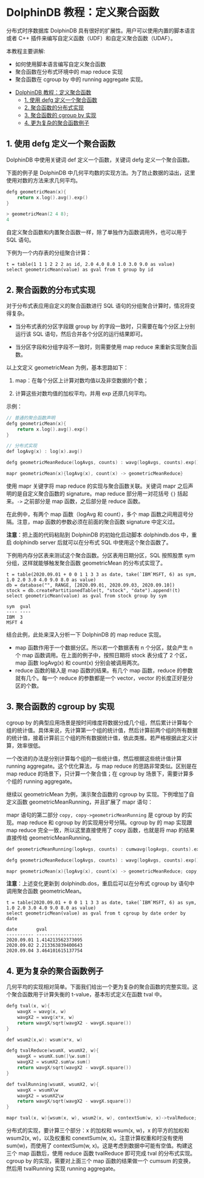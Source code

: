 # DolphinDB 教程：定义聚合函数

分布式时序数据库 DolphinDB 具有很好的扩展性。用户可以使用内置的脚本语言或者 C++ 插件来编写自定义函数（UDF）和自定义聚合函数（UDAF）。

本教程主要讲解:

* 如何使用脚本语言编写自定义聚合函数
* 聚合函数在分布式环境中的 map reduce 实现
* 聚合函数在 cgroup by 中的 running aggregate 实现。

- [DolphinDB 教程：定义聚合函数](#dolphindb-教程定义聚合函数)
	- [1. 使用 defg 定义一个聚合函数](#1-使用-defg-定义一个聚合函数)
	- [2. 聚合函数的分布式实现](#2-聚合函数的分布式实现)
	- [3. 聚合函数的 cgroup by 实现](#3-聚合函数的-cgroup-by-实现)
	- [4. 更为复杂的聚合函数例子](#4-更为复杂的聚合函数例子)

## 1. 使用 defg 定义一个聚合函数

DolphinDB 中使用关键词 def 定义一个函数，关键词 defg 定义一个聚合函数。

下面的例子是 DolphinDB 中几何平均数的实现方法。为了防止数据的溢出，这里使用对数的方法来求几何平均。
```c++
defg geometricMean(x){
    return x.log().avg().exp()
}

> geometricMean(2 4 8);
4
```

自定义聚合函数和内置聚合函数一样，除了单独作为函数调用外，也可以用于 SQL 语句。

下例为一个内存表的分组聚合计算：

```
t = table(1 1 1 2 2 2 as id, 2.0 4.0 8.0 1.0 3.0 9.0 as value)
select geometricMean(value) as gval from t group by id
```

## 2. 聚合函数的分布式实现

对于分布式表应用自定义的聚合函数进行 SQL 语句的分组聚合计算时，情况将变得复杂。

* 当分布式表的分区字段跟 group by 的字段一致时，只需要在每个分区上分别运行该 SQL 语句，然后合并各个分区的运行结果即可。

* 当分区字段和分组字段不一致时，则需要使用 map reduce 来重新实现聚合函数。

以上文定义 geometricMean 为例，基本思路如下：

1. map：在每个分区上计算对数均值以及非空数据的个数；

2. 计算这些对数均值的加权平均，并用 exp 还原几何平均。

示例：

```c++
// 普通的聚合函数声明
defg geometricMean(x){
    return x.log().avg().exp()
}

// 分布式实现
def logAvg(x) : log(x).avg()

defg geometricMeanReduce(logAvgs, counts) : wavg(logAvgs, counts).exp()

mapr geometricMean(x){logAvg(x), count(x) -> geometricMeanReduce}
```
使用 mapr 关键字将 map reduce 的实现与聚合函数关联。关键词 mapr 之后声明的是自定义聚合函数的 signature。map reduce 部分用一对花括号 `{}` 括起来。`->` 之前部分是 map 函数，之后部分是 reduce 函数。

在此例中，有两个 map 函数（logAvg 和 count），多个 map 函数之间用逗号分隔。注意，map 函数的参数必须在前面的聚合函数 signature 中定义过。

**注意**：把上面的代码粘贴到 DolphinDB 的初始化启动脚本 dolphindb.dos 中，重启 dolphindb server 后就可以在分布式 SQL 中使用这个聚合函数了。

下例用内存分区表来测试这个聚合函数。分区表用日期分区，SQL 按照股票 sym 分组，这样就能够触发聚合函数 geometricMean 的分布式实现了。

```
t = table(2020.09.01 + 0 0 1 1 3 3 as date, take(`IBM`MSFT, 6) as sym, 1.0 2.0 3.0 4.0 9.0 8.0 as value)
db = database("", RANGE, [2020.09.01, 2020.09.03, 2020.09.10])
stock = db.createPartitionedTable(t, "stock", "date").append!(t)
select geometricMean(value) as gval from stock group by sym

sym  gval
---- ----
IBM  3
MSFT 4
```
结合此例，此处来深入分析一下 DolphinDB 的 map reduce 实现。

* map 函数作用于一个数据分区。所以若一个数据表有 n 个分区，就会产生 n 个 map 函数调用。在上面的例子中，按照日期将 stock 表分成了 2 个区，map 函数 logAvg(x) 和 count(x) 分别会被调用两次。
* reduce 函数的输入是 map 函数的结果。有几个 map 函数，reduce 的参数就有几个。每一个 reduce 的参数都是一个 vector，vector 的长度正好是分区的个数。

## 3. 聚合函数的 cgroup by 实现

cgroup by 的典型应用场景是按时间维度将数据分成几个组，然后累计计算每个组的统计值。具体来说，先计算第一个组的统计值，然后计算前两个组的所有数据的统计值，接着计算前三个组的所有数据统计值，依此类推。若严格根据此定义计算，效率很低。

一个改进的办法是分别计算每个组的一些统计值，然后根据这些统计值计算 running aggregate。这个优化算法，与 map reduce 的思路非常类似。区别是在 map reduce 的场景下，只计算一个聚合值；在 cgroup by 场景下，需要计算多个组的 running aggregate。

继续以 geometricMean 为例，演示聚合函数的 cgroup by 实现。下例增加了自定义函数 geometricMeanRunning，并且扩展了 mapr 语句：

mapr 语句的第二部分 `copy, copy->geometricMeanRunning` 是 cgroup by 的实现。map reduce 和 cgroup by 的实现用分号分隔。cgroup by 的 map 实现跟 map reduce 完全一致，所以这里直接使用了 copy 函数，也就是将 map 的结果直接传给 geometricMeanRunning。

```c++
def geometricMeanRunning(logAvgs, counts) : cumwavg(logAvgs, counts).exp()

defg geometricMeanReduce(logAvgs, counts) : wavg(logAvgs, counts).exp()

mapr geometricMean(x){logAvg(x), count(x) -> geometricMeanReduce; copy, copy->geometricMeanRunning}
```

**注意**：上述变化更新到 dolphindb.dos，重启后可以在分布式 cgroup by 语句中调用聚合函数 geometricMean。

```
t = table(2020.09.01 + 0 0 1 1 3 3 as date, take(`IBM`MSFT, 6) as sym, 1.0 2.0 3.0 4.0 9.0 8.0 as value)
select geometricMean(value) as gval from t cgroup by date order by date

date       gval
---------- -----------------
2020.09.01 1.414213562373095
2020.09.02 2.213363839400643
2020.09.04 3.464101615137754
```

## 4. 更为复杂的聚合函数例子

几何平均的实现相对简单。下面我们给出一个更为复杂的聚合函数的完整实现。这个聚合函数用于计算失衡的 t-value，基本形式定义在函数 tval 中。
```c++
defg tval(x, w){
	wavgX = wavg(x, w)
	wavgX2 = wavg(x*x, w)
	return wavgX/sqrt(wavgX2 - wavgX.square())
}

def wsum2(x,w): wsum(x*x, w)

defg tvalReduce(wsumX, wsumX2, w){
	wavgX = wsumX.sum()\w.sum()
	wavgX2 = wsumX2.sum\w.sum()
	return wavgX/sqrt(wavgX2 - wavgX.square())
}

def tvalRunning(wsumX, wsumX2, w){
	wavgX = wsumX\w
	wavgX2 = wsumX2\w
	return wavgX/sqrt(wavgX2 - wavgX.square())
}

mapr tval(x, w){wsum(x, w), wsum2(x, w), contextSum(w, x)->tvalReduce; cumsum, cumsum, cumsum->tvalRunning}
```
分布式的实现，要计算三个部分：x 的加权和 wsum(x, w)，x 的平方的加权和 wsum2(x, w)，以及权重和 conextSum(w, x)。注意计算权重和时没有使用 sum(w)，而使用了 contextSum(w, x)。这是考虑到数据中可能有空值。构建这三个 map 函数后，使用 reduce 函数 tvalReduce 即可完成 tval 的分布式实现。cgroup by 的实现，需要对上面三个 map 函数的结果做一个 cumsum 的变换，然后用 tvalRunning 实现 running aggregate。